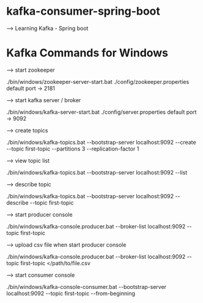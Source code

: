 # kafka-consumer-spring-boot

--> Learning Kafka - Spring boot

# Kafka Commands for Windows
--> start zookeeper

./bin/windows/zookeeper-server-start.bat ./config/zookeeper.properties default port -> 2181

--> start kafka server / broker

./bin/windows/kafka-server-start.bat ./config/server.properties default port -> 9092

--> create topics

./bin/windows/kafka-topics.bat --bootstrap-server localhost:9092 --create --topic first-topic --partitions 3 --replication-factor 1

--> view topic list

./bin/windows/kafka-topics.bat --bootstrap-server localhost:9092 --list

--> describe topic

./bin/windows/kafka-topics.bat --bootstrap-server localhost:9092 --describe --topic first-topic

--> start producer console

./bin/windows/kafka-console.producer.bat --broker-list localhost:9092 --topic first-topic

--> upload csv file when start producer console

./bin/windows/kafka-console.producer.bat --broker-list localhost:9092 --topic first-topic </path/to/file.csv

--> start consumer console

./bin/windows/kafka-console-consumer.bat --bootstrap-server localhost:9092 --topic first-topic --from-beginning
